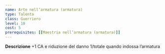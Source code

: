 ```yaml
---
name: Arte nell’armatura (armatura)
type: Talento
class: Guerriero
level: 10
cost: 5
prerequisites: [[Maestria nell’armatura (armatura)]]
---
```


**Descrizione**
+1 CA e riduzione del danno 1/totale quando indossa l’armatura